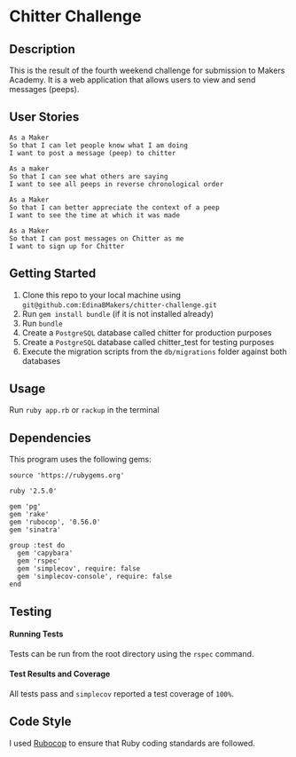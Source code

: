 Chitter Challenge
=================

Description
-----------

This is the result of the fourth weekend challenge for submission to Makers Academy. It is a web application that allows users to view and send messages (peeps).

User Stories
-------------

```
As a Maker
So that I can let people know what I am doing  
I want to post a message (peep) to chitter

As a maker
So that I can see what others are saying  
I want to see all peeps in reverse chronological order

As a Maker
So that I can better appreciate the context of a peep
I want to see the time at which it was made

As a Maker
So that I can post messages on Chitter as me
I want to sign up for Chitter
```

Getting Started
---------------

1. Clone this repo to your local machine using `git@github.com:EdinaBMakers/chitter-challenge.git`
2. Run `gem install bundle` (if it is not installed already)
3. Run `bundle`
4. Create a `PostgreSQL` database called chitter for production purposes
5. Create a `PostgreSQL` database called chitter_test for testing purposes
6. Execute the migration scripts from the `db/migrations` folder against both databases

Usage
-----

Run `ruby app.rb` or `rackup` in the terminal

Dependencies
------------

This program uses the following gems:

```
source 'https://rubygems.org'

ruby '2.5.0'

gem 'pg'
gem 'rake'
gem 'rubocop', '0.56.0'
gem 'sinatra'

group :test do
  gem 'capybara'
  gem 'rspec'
  gem 'simplecov', require: false
  gem 'simplecov-console', require: false
end
```

Testing
-------

#### Running Tests

Tests can be run from the root directory using the `rspec` command.

#### Test Results and Coverage

All tests pass and `simplecov` reported a test coverage of `100%`.

## Code Style

I used [Rubocop](https://rubocop.readthedocs.io/en/latest/) to ensure that Ruby coding standards are followed.
